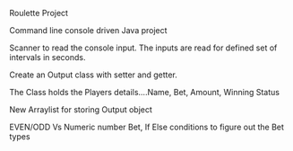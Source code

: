 Roulette Project

Command line console driven Java project 

Scanner to read the console input.
The inputs are read for defined set of intervals in seconds.

Create an Output class with setter and getter.

The Class holds the Players details....Name, Bet, Amount, Winning Status

New Arraylist for storing Output object

EVEN/ODD Vs Numeric number Bet, If Else conditions to figure out the Bet types